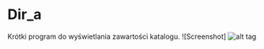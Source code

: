 # Dir_a
Krótki program do wyświetlania zawartości katalogu.
![Screenshot] ![alt tag](http://url/to/img.png)
